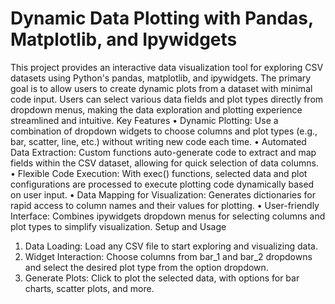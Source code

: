 # Dynamic Data Plotting with Pandas, Matplotlib, and Ipywidgets

This project provides an interactive data visualization tool for exploring CSV datasets using Python's pandas, matplotlib, and ipywidgets. The primary goal is to allow users to create dynamic plots from a dataset with minimal code input. Users can select various data fields and plot types directly from dropdown menus, making the data exploration and plotting experience streamlined and intuitive.
Key Features
•	Dynamic Plotting: Use a combination of dropdown widgets to choose columns and plot types (e.g., bar, scatter, line, etc.) without writing new code each time.
•	Automated Data Extraction: Custom functions auto-generate code to extract and map fields within the CSV dataset, allowing for quick selection of data columns.
•	Flexible Code Execution: With exec() functions, selected data and plot configurations are processed to execute plotting code dynamically based on user input.
•	Data Mapping for Visualization: Generates dictionaries for rapid access to column names and their values for plotting.
•	User-friendly Interface: Combines ipywidgets dropdown menus for selecting columns and plot types to simplify visualization.
Setup and Usage
1.	Data Loading: Load any CSV file to start exploring and visualizing data.
2.	Widget Interaction: Choose columns from bar_1 and bar_2 dropdowns and select the desired plot type from the option dropdown.
3.	Generate Plots: Click to plot the selected data, with options for bar charts, scatter plots, and more.

